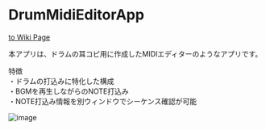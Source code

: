 # DrumMidiEditorApp

[to Wiki Page](../../wiki)

本アプリは、ドラムの耳コピ用に作成したMIDIエディターのようなアプリです。  

特徴  
・ドラムの打込みに特化した構成  
・BGMを再生しながらのNOTE打込み  
・NOTE打込み情報を別ウィンドウでシーケンス確認が可能  

![image](https://user-images.githubusercontent.com/97685486/178395181-8dbacf4f-8edf-4d8d-aab4-ce9f17f6eecd.png)
